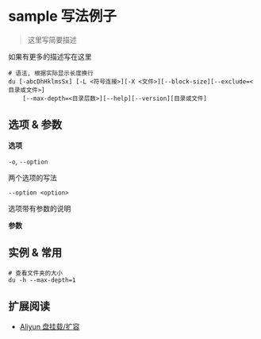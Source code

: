 # sample 写法例子

> 这里写简要描述

如果有更多的描述写在这里

```
# 语法, 根据实际显示长度换行
du [-abcDhHklmsSx] [-L <符号连接>][-X <文件>][--block-size][--exclude=<目录或文件>]
    [--max-depth=<目录层数>][--help][--version][目录或文件]
```

## 选项 & 参数

**选项**

`-o`, `--option`

两个选项的写法

`--option <option>`

选项带有参数的说明

**参数**

## 实例 & 常用

```
# 查看文件夹的大小
du -h --max-depth=1
```

## 扩展阅读

- [Aliyun 盘挂载/扩容](https://note.wulicode.com/os/centos/aliyun-mount-disk.html)